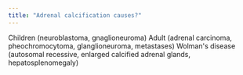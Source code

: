 ```yaml
---
title: "Adrenal calcification causes?"
---
```

Children (neuroblastoma, gnaglioneuroma) Adult (adrenal carcinoma, pheochromocytoma, glanglioneuroma, metastases) Wolman's disease (autosomal recessive, enlarged calcified adrenal glands, hepatosplenomegaly)

